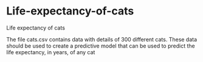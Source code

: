 # Life-expectancy-of-cats
Life expectancy of cats


The file cats.csv contains data with details of 300 different cats. These data should be used to create a predictive model that can be used to predict the life expectancy, in years, of any cat
